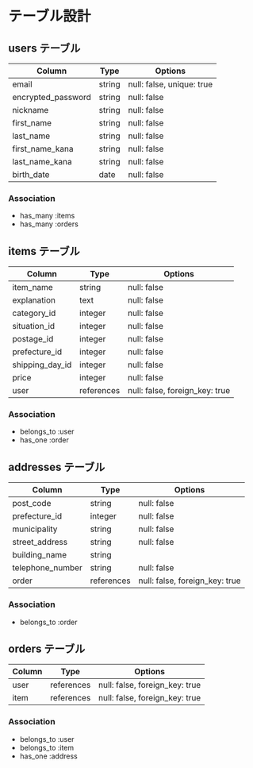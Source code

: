 # テーブル設計

## users テーブル

| Column                      | Type       | Options     |
| --------------------------- | ---------- | ----------- |
| email                       | string     | null: false, unique: true |
| encrypted_password          | string     | null: false |
| nickname                    | string     | null: false |
| first_name                  | string     | null: false |
| last_name                   | string     | null: false |
| first_name_kana             | string     | null: false |
| last_name_kana              | string     | null: false |
| birth_date                  | date       | null: false |

### Association

- has_many :items
- has_many :orders


## items テーブル

| Column                      | Type       | Options     |
| --------------------------- | ---------- | ----------- |
| item_name                   | string     | null: false |
| explanation                 | text       | null: false |
| category_id                 | integer    | null: false |
| situation_id                | integer    | null: false |
| postage_id                  | integer    | null: false |
| prefecture_id               | integer    | null: false |
| shipping_day_id             | integer    | null: false |
| price                       | integer    | null: false |
| user                        | references | null: false, foreign_key: true|

### Association

- belongs_to :user
- has_one    :order

## addresses テーブル

| Column               | Type             | Options     |
| -------------------- | ---------------- | ----------- |
| post_code            | string           | null: false |
| prefecture_id        | integer          | null: false |
| municipality         | string           | null: false |
| street_address       | string           | null: false |
| building_name        | string           |             |
| telephone_number     | string           | null: false |
| order                | references       | null: false, foreign_key: true |

### Association

- belongs_to :order

## orders テーブル

| Column               | Type             | Options     |
| -------------------- | ---------------- | ----------- |
| user                 | references       | null: false, foreign_key: true|
| item                 | references       | null: false, foreign_key: true|

### Association

- belongs_to :user
- belongs_to :item
- has_one    :address